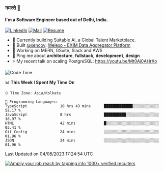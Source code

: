 ### नमस्ते 🙏

#### I'm a Software Engineer based out of Delhi, India.

[![LinkedIn](https://img.shields.io/badge/linkedin-%230077B5.svg)](https://linkedin.com/in/sambhav2612)
[![Mail](https://img.shields.io/badge/gmail-D14836)](mailto:sambhavjain2612@gmail.com)
[![Resume](https://img.shields.io/badge/resume-%23#FFFF00.svg)](https://mega.nz/file/IjA3yaoB#BFfQg1-aKva0piAd_wWs8Hf5dlnYRQ2ZkwtYwNMzBhA)

- 🏢 Currently building [Suitable AI](https://suitable.ai), a Global Talent Marketplace.
- 💅 Built [@xencov](https://github.com/xencov): [Welexo - EXIM Data Aggregator Platform](https://welexo.com)
- 🌱 Working on MERN, GSuite, Slack and AWS
- 💬 Ping me about **architecture**, **fullstack**, **development**, **design**
- ⚡️ My recent talk on scaling PostgreSQL: https://youtu.be/Mt0Aj0AHrXo

<!--START_SECTION:waka-->
![Code Time](http://img.shields.io/badge/Code%20Time-3%2C587%20hrs%2055%20mins-blue)

📊 **This Week I Spent My Time On** 

```text
🕑︎ Time Zone: Asia/Kolkata

💬 Programming Languages: 
TypeScript               10 hrs 43 mins      █████████████░░░░░░░░░░░░   52.17 % 
JavaScript               8 hrs               ██████████░░░░░░░░░░░░░░░   38.97 % 
HTML                     42 mins             █░░░░░░░░░░░░░░░░░░░░░░░░   03.41 % 
Git Config               24 mins             ░░░░░░░░░░░░░░░░░░░░░░░░░   01.96 % 
JSON                     24 mins             ░░░░░░░░░░░░░░░░░░░░░░░░░   01.96 % 
```


 Last Updated on 04/08/2023 17:24:54 UTC
<!--END_SECTION:waka-->

[![Ampliy your job reach by tapping into 1000+ verified recuiters](https://user-images.githubusercontent.com/19583619/212717528-45b497fd-e886-4452-90fe-93829667bd63.png)](https://suitable.ai)

